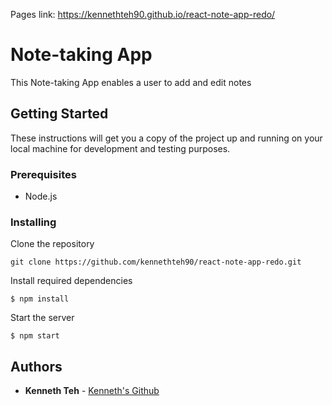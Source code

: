 Pages link: https://kennethteh90.github.io/react-note-app-redo/

# Note-taking App

This Note-taking App enables a user to add and edit notes

## Getting Started

These instructions will get you a copy of the project up and running on your local machine for development and testing purposes.

### Prerequisites

* Node.js

### Installing

Clone the repository
```
git clone https://github.com/kennethteh90/react-note-app-redo.git
```

Install required dependencies
```
$ npm install
```

Start the server
```
$ npm start
```

## Authors

* **Kenneth Teh** - [Kenneth's Github](https://github.com/kennethteh90)
